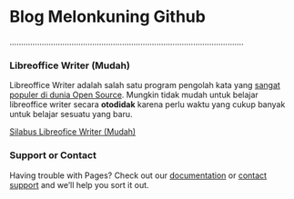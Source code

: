 # Blog Melonkuning Github
......................................................................................................

### Libreoffice Writer (Mudah)
Libreoffice Writer adalah salah satu program pengolah kata yang [sangat populer di dunia Open Source](https://www.techradar.com/news/the-best-free-office-software). Mungkin tidak mudah untuk belajar libreoffice writer secara **otodidak** karena perlu waktu yang cukup banyak untuk belajar sesuatu yang baru.

[Silabus Libreofice Writer (Mudah)](https://kuriyantoadi.github.io/melonkuning/libreoffice-writer-mudah)

### Support or Contact

Having trouble with Pages? Check out our [documentation](https://help.github.com/categories/github-pages-basics/) or [contact support](https://github.com/contact) and we’ll help you sort it out.
